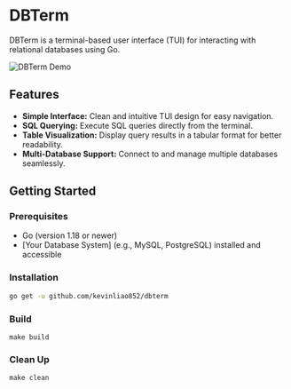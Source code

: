 # DBTerm

DBTerm is a terminal-based user interface (TUI) for interacting with relational databases using Go.

![DBTerm Demo](https://imgur.com/Fvojw3V.gif)

## Features

- **Simple Interface:** Clean and intuitive TUI design for easy navigation.
- **SQL Querying:** Execute SQL queries directly from the terminal.
- **Table Visualization:** Display query results in a tabular format for better readability.
- **Multi-Database Support:** Connect to and manage multiple databases seamlessly.

## Getting Started

### Prerequisites

- Go (version 1.18 or newer)
- [Your Database System] (e.g., MySQL, PostgreSQL) installed and accessible

### Installation

```bash
go get -u github.com/kevinliao852/dbterm
```

### Build

```
make build
```

### Clean Up

```
make clean
```
